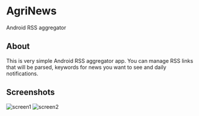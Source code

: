 # AgriNews
Android RSS aggregator

## About
This is very simple Android RSS aggregator app. You can manage RSS links that will be parsed, keywords for news you want to see and daily notifications.

## Screenshots
![screen1](https://github.com/brdby/AgriNews/blob/master/screenshots/screen1.png)
![screen2](https://github.com/brdby/AgriNews/blob/master/screenshots/screen2.png)
